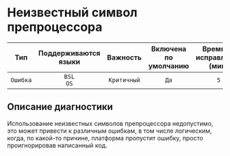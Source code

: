 # Неизвестный символ препроцессора

| Тип | Поддерживаются<br/>языки | Важность | Включена<br/>по умолчанию | Время на<br/>исправление (мин) | Тэги |
| :-: | :-: | :-: | :-: | :-: | :-: |
| `Ошибка` | `BSL`<br/>`OS` | `Критичный` | `Да` | `5` | `standard`<br/>`error` |

<!-- Блоки выше заполняются автоматически, не трогать -->
## Описание диагностики

Использование неизвестных символов препроцессора недопустимо, это может привести к различным ошибкам, в том числе логическим, когда, по какой-то причине, платформа пропустит ошибку, просто проигнорировав написанный код.
